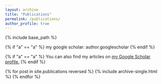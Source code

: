 ```yaml
---
layout: archive
title: "Publications"
permalink: /publications/
author_profile: true
---
```


{% include base_path %}

{% if "a" == "a" %}
   my google scholar: author.googlescholar
{% endif %}

{% if "a" == "a" %}
  You can also find my articles on <u><a href="{{author.googlescholar}}">my Google Scholar profile</a>.</u>
{% endif %}

{% for post in site.publications reversed %}
  {% include archive-single.html %}
{% endfor %}
